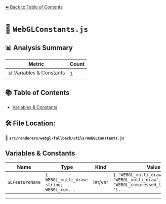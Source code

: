 [⬅️ Back to Table of Contents](../../../../index.md)

# 📄 `WebGLConstants.js`

## 📊 Analysis Summary

| Metric | Count |
|--------|-------|
| 📊 Variables & Constants | 1 |

## 📚 Table of Contents

- [Variables & Constants](#variables-constants)

## 🛠️ File Location:
📂 **`src/renderers/webgl-fallback/utils/WebGLConstants.js`**

## Variables & Constants

| Name | Type | Kind | Value | Exported |
|------|------|------|-------|----------|
| `GLFeatureName` | `{ WEBGL_multi_draw: string; WEBGL_com...` | let/var | `{ 'WEBGL_multi_draw': 'WEBGL_multi_draw', 'WEBGL_compressed_texture_astc': 't...` | ✓ |


---